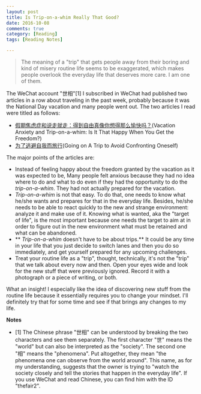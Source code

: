 ```yaml
---
layout: post
title: Is Trip-on-a-whim Really That Good?
date: 2016-10-08
comments: true
category: [Reading]
tags: [Reading Notes]

---
```


> The meaning of a "trip" that gets people away from their boring and kind of misery routine life seems to be exaggerated, which makes people overlook the everyday life that deserves more care. I am one of them.

The WeChat account "世相"[1] I subscribed in WeChat had published two articles in a row about traveling in the past week, probably because it was the National Day vacation and many people went out. The two articles I read were titled as follows:

* [假期焦虑症和说走就走：得到自由真像你想得那么愉快吗？](https://mp.weixin.qq.com/s?__biz=MzI2OTA3MTA5Mg==&mid=2651749385&idx=1&sn=72501c4527421758645b64d7ce66a8f5&chksm=f11f3b92c668b284d0668b7264a3ed6fc4a3670b52bcde3b24954673adf8c1f4682da47f31ea&mpshare=1&scene=1&srcid=1008F1eGNcGTvkjxF2wB8L2a&key=79512945a1fcb0e2fc92017e42b58634b9de63e3ffbefcc782c1578f58169d345e0b51fe07c4f4422c91fe3aec8ed345&ascene=0&uin=MjAxMzgyODc2Mg%3D%3D)(Vacation Anxiety and Trip-on-a-whim: Is It That Happy When You Get the Freedom?)
* [为了逃避自我而旅行](https://mp.weixin.qq.com/s?__biz=MzI2OTA3MTA5Mg==&mid=2651749386&idx=1&sn=c80d2bf371fea38144025619d21b50a5&chksm=f11f3b91c668b287750625228de63d5038f7f5ede58f5d60df410a2dbd93ebb0a071dc6e1bc8&mpshare=1&scene=1&srcid=1008uexAdCT46qFBnGerN6KV&key=79512945a1fcb0e2da5871d5de3e07d2aeec299826d59068ee4910a2a47d1fb9aee4dd11caf02edab1c74c5a445cf2cb&ascene=0&uin=MjAxMzgyODc2Mg%3D%3D)(Going on A Trip to Avoid Confronting Oneself)

The major points of the articles are:

* Instead of feeling happy about the freedom granted by the vacation as it was expected to be, Many people felt anxious because they had no idea where to do and what to do even if they had the opportunity to do the *trip-on-a-whim*. They had not actually prepared for the vacation.
* *Trip-on-a-whim* is not that easy. To do that, one needs to know what he/she wants and prepares for that in the everyday life. Besides, he/she needs to be able to react quickly to the new and strange environment: analyze it and make use of it. Knowing what is wanted, aka the "target of life", is the most important because one needs the target to aim at in order to figure out in the new environment what must be retained and what can be abandoned.
* ** *Trip-on-a-whim* doesn't have to be about trips.** It could be any time in your life that you just decide to switch lanes and then you do so immediately, and get yourself prepared for any upcoming challenges.
* Treat your routine life as a "trip", thought, technically, it's not the "trip" that we talk about every now and then. Open your eyes wide and look for the new stuff that were previously ignored. Record it with a photograph or a piece of writing, or both.

What an insight! I especially like the idea of discovering new stuff from the routine life because it essentially requires you to change your mindset. I'll definitely try that for some time and see if that brings any changes to my life.

**Notes**

* [1] The Chinese phrase "世相" can be understood by breaking the two characters and see them separately. The first character "世" means the "world" but can also be interpreted as the "society". The second one "相" means the "phenomena". Put altogether, they mean "the phenomena one can observe from the world around". This name, as for my understanding, suggests that the owner is trying to "watch the society closely and tell the stories that happen in the everyday life". If you use WeChat and read Chinese, you can find him with the ID "thefair2".
